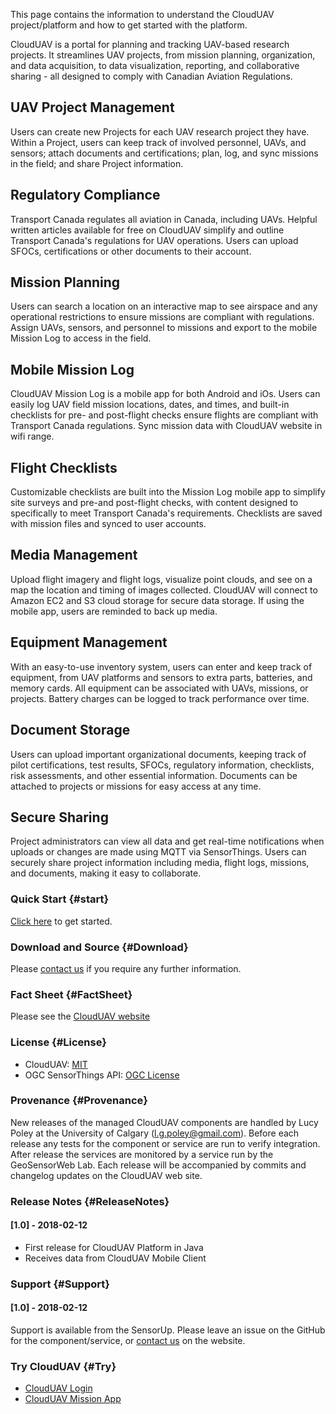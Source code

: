 This page contains the information to understand the CloudUAV project/platform and how to get started with the platform.

CloudUAV is a portal for planning and tracking UAV-based research projects. It streamlines UAV projects, from mission planning, organization, and data acquisition, to data visualization, reporting, and collaborative sharing - all designed to comply with Canadian Aviation Regulations.

## UAV Project Management
Users can create new Projects for each UAV research project they have. Within a Project, users can keep track of involved personnel, UAVs, and sensors; attach documents and certifications;  plan, log, and sync missions in the field; and share Project information.

## Regulatory Compliance
Transport Canada regulates all aviation in Canada, including UAVs. Helpful written articles available for free on CloudUAV simplify and outline Transport Canada's regulations for UAV operations. Users can upload SFOCs, certifications or other documents to their account.

## Mission Planning
Users can search a location on an interactive map to see airspace and any operational restrictions to ensure missions are compliant with regulations. Assign UAVs, sensors, and personnel to missions and export to the mobile Mission Log to access in the field.

## Mobile Mission Log
CloudUAV Mission Log is a mobile app for both Android and iOs. Users can easily log UAV field mission locations, dates, and times, and built-in checklists for pre- and post-flight checks ensure flights are compliant with Transport Canada regulations. Sync mission data with CloudUAV website in wifi range.

## Flight Checklists
Customizable checklists are built into the Mission Log mobile app to simplify site surveys and pre-and post-flight checks, with content designed to specifically to meet Transport Canada's requirements. Checklists are saved with mission files and synced to user accounts.

## Media Management
Upload flight imagery and flight logs, visualize point clouds, and see on a map the location and timing of images collected. CloudUAV will connect to Amazon EC2 and S3 cloud storage for secure data storage. If using the mobile app, users are reminded to back up media.

## Equipment Management
With an easy-to-use inventory system, users can enter and keep track of equipment, from UAV platforms and sensors to extra parts, batteries, and memory cards. All equipment can be associated with UAVs, missions, or projects.  Battery charges can be logged to track performance over time.

## Document Storage
Users can upload important organizational documents, keeping track of pilot certifications, test results, SFOCs, regulatory information, checklists, risk assessments, and other essential information. Documents can be attached to projects or missions for easy access at any time.

## Secure Sharing
Project administrators can view all data and get real-time notifications when uploads or changes are made using MQTT via SensorThings.  Users can securely share project information including media, flight logs, missions, and documents, making it easy to collaborate.

### Quick Start {#start}
[Click here](http://clouduav.sensorup.com/components/faq/faq.html) to get started.

### Download and Source {#Download}
Please [contact us](https://www.clouduav.ca) if you require any further information.

### Fact Sheet {#FactSheet}
Please see the [CloudUAV website](https://www.clouduav.ca/)

### License {#License}
* CloudUAV: [MIT](https://opensource.org/licenses/MIT)
* OGC SensorThings API: [OGC License](https://portal.opengeospatial.org/modules/admin/license_agreement.phpsuppressHeaders=0&access_license_id=3&target=)

### Provenance {#Provenance}
New releases of the managed CloudUAV components are handled by Lucy Poley at the University of Calgary (l.g.poley@gmail.com). Before each release any tests for the component or service are run to verify integration. After release the services are monitored by a service run by the GeoSensorWeb Lab. Each release will be accompanied by commits and changelog updates on the CloudUAV web site.

### Release Notes {#ReleaseNotes}
#### [1.0] - 2018-02-12
* First release for CloudUAV Platform in Java
* Receives data from CloudUAV Mobile Client

### Support {#Support}
#### [1.0] - 2018-02-12
Support is available from the SensorUp. Please leave an issue on the GitHub for the component/service, or [contact us](https://www.clouduav.ca) on the website.

### Try CloudUAV {#Try}
* [CloudUAV Login](https://clouduav.sensorup.com/)
* [CloudUAV Mission App](https://www.clouduav.ca)
